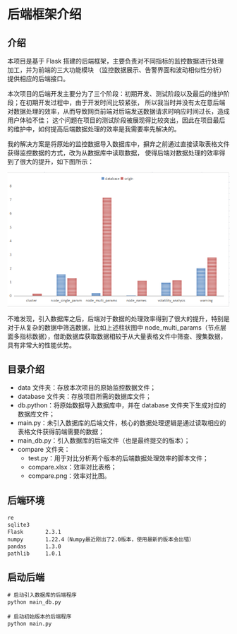 # 后端框架介绍

## 介绍
本项目是基于 Flask 搭建的后端框架，主要负责对不同指标的监控数据进行处理加工，并为前端的三大功能模块
（监控数据展示、告警界面和波动相似性分析）提供相应的后端接口。

本次项目的后端开发主要分为了三个阶段：初期开发、测试阶段以及最后的维护阶段；在初期开发过程中，由于开发时间比较紧张，
所以我当时并没有太在意后端对数据处理的效率，从而导致网页前端对后端发送数据请求时响应时间过长，造成用户体验不佳；
这个问题在项目的测试阶段被展现得比较突出，因此在项目最后的维护中，如何提高后端数据处理的效率是我需要率先解决的。

我的解决方案是将原始的监控数据导入数据库中，摒弃之前通过直接读取表格文件获得监控数据的方式，改为从数据库中读取数据，
使得后端对数据处理的效率得到了很大的提升，如下图所示：

<div align=center><img src="./compare/compare.png"></div>

不难发现，引入数据库之后，后端对于数据的处理效率得到了很大的提升，特别是对于从复杂的数据中筛选数据，比如上述柱状图中
 node_multi_params（节点层面多指标数据），借助数据库获取数据相较于从大量表格文件中筛查、搜集数据，具有非常大的性能优势。

## 目录介绍
- data 文件夹：存放本次项目的原始监控数据文件；
- database 文件夹：存放项目所需的数据库文件；
- db.python：将原始数据导入数据库中，并在 database 文件夹下生成对应的数据库文件；
- main.py：未引入数据库的后端文件，核心的数据处理逻辑是通过读取相应的表格文件获得前端需要的数据；
- main_db.py：引入数据库的后端文件（也是最终提交的版本）；
- compare 文件夹：
    - test.py：用于对比分析两个版本的后端数据处理效率的脚本文件；
    - compare.xlsx：效率对比表格；
    - compare.png：效率对比图。
    
## 后端环境
```
re
sqlite3
Flask       2.3.1
numpy       1.22.4（Numpy最近刚出了2.0版本，使用最新的版本会出错）
pandas      1.3.0   
pathlib     1.0.1
```

## 启动后端
```
# 启动引入数据库的后端程序
python main_db.py

# 启动初始版本的后端程序
python main.py
```

